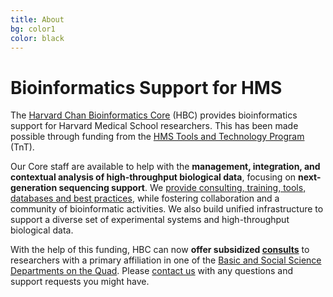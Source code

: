 ```yaml
---
title: About
bg: color1
color: black
---
```


# Bioinformatics Support for HMS

The [Harvard Chan Bioinformatics Core](http://bioinformatics.sph.harvard.edu/) (HBC) provides bioinformatics support for Harvard Medical School researchers. This has been made possible through funding from the [HMS Tools and Technology Program](http://hms.harvard.edu/departments/tools-and-technology) (TnT).

Our Core staff are available to help with the **management, integration, and contextual analysis of high-throughput biological data**, focusing on **next-generation sequencing support**. We [provide consulting, training, tools, databases and best practices](#support), while fostering collaboration and a community of bioinformatic activities. We also build unified infrastructure to support a diverse set of experimental systems and high-throughput biological data.

With the help of this funding, HBC can now **offer subsidized [consults](#fees)** to researchers with a primary affiliation in one of the [Basic and Social Science Departments on the Quad](http://hms.harvard.edu/departments). Please [contact us](#contact) with any questions and support requests you might have.
